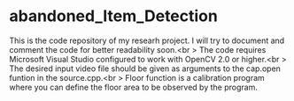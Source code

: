 # abandoned_Item_Detection

This is the code repository of my researh project. I will try to document and comment the code for better readability soon.<br \>
The code requires Microsoft Visual Studio configured to work with OpenCV 2.0 or higher.<br \>
The desired input video file should be given as arguments to the cap.open funtion in the source.cpp.<br \>
Floor function is a calibration program where you can define the floor area to be observed by the program.

